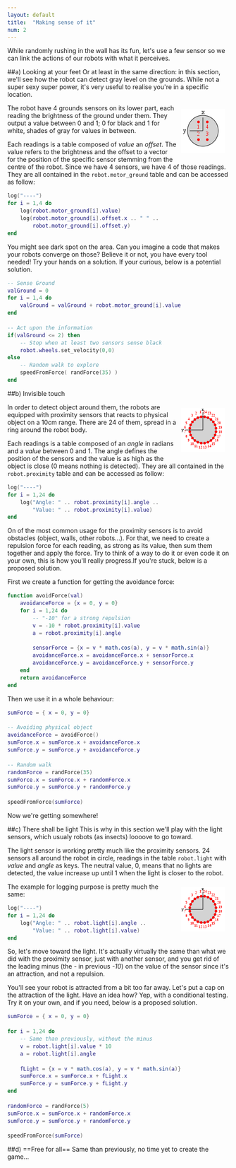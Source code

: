 ```yaml
---
layout: default
title:  "Making sense of it"
num: 2
---
```


While randomly rushing in the wall has its fun, let's use a few sensor so we can link the actions of our robots with what it perceives.

##a) Looking at your feet
Or at least in the same direction: in this section, we'll see how the robot can detect gray level on the grounds. While not a super sexy super power, it's very useful to realise you're in a specific location.

<img src="./assets/robot_motor_ground.png" alt="ground sensor" style="float:right; margin:10px;">

The robot have 4 grounds sensors on its lower part, each reading the brightness of the ground under them. They output a value between 0 and 1; 0 for black and 1 for white, shades of gray for values in between.

Each readings is a table composed of *value* an *offset*. The value refers to the brightness and the offset to a vector for the position of the specific sensor stemming from the centre of the robot. Since we have 4 sensors, we have 4 of those readings. They are all contained in the `robot.motor_ground` table and can be accessed as follow:

```lua
log("----")
for i = 1,4 do
    log(robot.motor_ground[i].value)
    log(robot.motor_ground[i].offset.x .. " " ..
        robot.motor_ground[i].offset.y)
end
```
You might see dark spot on the area. Can you imagine a code that makes your robots converge on those? Believe it or not, you have every tool needed! Try your hands on a solution. If your curious, below is a potential solution.

```lua
-- Sense Ground
valGround = 0
for i = 1,4 do
    valGround = valGround + robot.motor_ground[i].value
end

-- Act upon the information
if(valGround <= 2) then
    -- Stop when at least two sensors sense black
    robot.wheels.set_velocity(0,0)
else
    -- Random walk to explore
    speedFromForce( randForce(35) )
end
```

##b) Invisible touch

<img src="./assets/robot_proximity.png" alt="proximity sensor" style="float:right; margin:10px;">

In order to detect object around them, the robots are equipped with proximity sensors that reacts to physical object on a 10cm range. There are 24 of them, spread in a ring around the robot body. 

Each readings is a table composed of an *angle* in radians and a *value* between 0 and 1. The angle defines the position of the sensors and the value is as high as the object is close (0 means nothing is detected). They are all contained in the `robot.proximity` table and can be accessed as follow:

```lua
log("----")
for i = 1,24 do
    log("Angle: " .. robot.proximity[i].angle ..
        "Value: " .. robot.proximity[i].value)
end
```

On of the most common usage for the proximity sensors is to avoid obstacles (object, walls, other robots...). For that, we need to create a repulsion force for each reading, as strong as its value, then sum them together and apply the force. Try to think of a way to do it or even code it on your own, this is how you'll really progress.If you're stuck, below is a proposed solution.

First we create a function for getting the avoidance force:

```lua
function avoidForce(val)
    avoidanceForce = {x = 0, y = 0}
    for i = 1,24 do
        -- "-10" for a strong repulsion 
        v = -10 * robot.proximity[i].value 
        a = robot.proximity[i].angle

        sensorForce = {x = v * math.cos(a), y = v * math.sin(a)}
        avoidanceForce.x = avoidanceForce.x + sensorForce.x
        avoidanceForce.y = avoidanceForce.y + sensorForce.y
    end
    return avoidanceForce
end
```

Then we use it in a whole behaviour:

```lua
sumForce = { x = 0, y = 0}

-- Avoiding physical object
avoidanceForce = avoidForce()
sumForce.x = sumForce.x + avoidanceForce.x
sumForce.y = sumForce.y + avoidanceForce.y

-- Random walk
randomForce = randForce(35)
sumForce.x = sumForce.x + randomForce.x
sumForce.y = sumForce.y + randomForce.y

speedFromForce(sumForce)
```

Now we're getting somewhere!

##c) There shall be light
This is why in this section we'll play with the light sensors, which usualy robots (as insects) loooove to go toward.

The light sensor is working pretty much like the proximity sensors. 24 sensors all around the robot in circle, readings in the table `robot.light` with *value* and *angle* as keys. The neutral value, 0, means that no lights are detected, the value increase up until 1 when the light is closer to the robot.

<img src="./assets/robot_light.png" alt="light sensor" style="float:right; margin:10px;">

The example for logging purpose is pretty much the same:

```lua
log("----")
for i = 1,24 do
    log("Angle: " .. robot.light[i].angle ..
        "Value: " .. robot.light[i].value)
end
```

So, let's move toward the light. It's actually virtually the same than what we did with the proximity sensor, just with another sensor, and you get rid of the leading minus (the *-* in previous *-10*) on the value of the sensor since it's an attraction, and not a repulsion.

You'll see your robot is attracted from a bit too far away. Let's put a cap on the attraction of the light. Have an idea how? Yep, with a conditional testing. Try it on your own, and if you need, below is a proposed solution.

```lua
sumForce = { x = 0, y = 0}

for i = 1,24 do
    -- Same than previously, without the minus
    v = robot.light[i].value * 10
    a = robot.light[i].angle

    fLight = {x = v * math.cos(a), y = v * math.sin(a)}
    sumForce.x = sumForce.x + fLight.x
    sumForce.y = sumForce.y + fLight.y
end

randomForce = randForce(5)
sumForce.x = sumForce.x + randomForce.x
sumForce.y = sumForce.y + randomForce.y

speedFromForce(sumForce)
```


##d) ==Free for all== 
Same than previously, no time yet to create the game...
